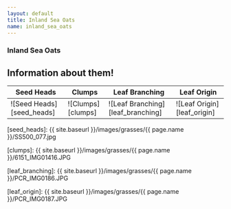 ```yaml
---
layout: default
title: Inland Sea Oats
name: inland_sea_oats
---
```

### Inland Sea Oats

## Information about them!

Seed Heads | Clumps | Leaf Branching | Leaf Origin
--- | --- | --- | ---
![Seed Heads][seed_heads] | ![Clumps][clumps] | ![Leaf Branching][leaf_branching] | ![Leaf Origin][leaf_origin]


[seed_heads]: {{ site.baseurl }}/images/grasses/{{ page.name }}/SS500_077.jpg

[clumps]: {{ site.baseurl }}/images/grasses/{{ page.name }}/6151_IMG01416.JPG

[leaf_branching]: {{ site.baseurl }}/images/grasses/{{ page.name }}/PCR_IMG0186.JPG

[leaf_origin]: {{ site.baseurl }}/images/grasses/{{ page.name }}/PCR_IMG0187.JPG
